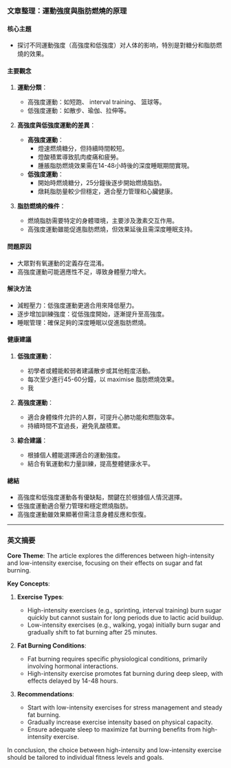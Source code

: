 ### 文章整理：運動強度與脂肪燃燒的原理

#### 核心主題
- 探讨不同運動強度（高強度和低強度）对人体的影响，特別是對糖分和脂肪燃燒的效果。

#### 主要觀念
1. **運動分類**：
   - 高強度運動：如短跑、 interval training、 篮球等。
   - 低強度運動：如散步、瑜伽、拉伸等。

2. **高強度與低強度運動的差異**：
   - **高強度運動**：
     - 燈速燃燒糖分，但持續時間較短。
     - 燈酸積累導致肌肉痠痛和疲勞。
     - 腫脹脂肪燃燒效果需在14-48小時後的深度睡眠期間實現。
   - **低強度運動**：
     - 開始時燃燒糖分，25分鐘後逐步開始燃燒脂肪。
     - 燉耗脂肪量較少但穩定，適合壓力管理和心臟健康。

3. **脂肪燃燒的條件**：
   - 燃燒脂肪需要特定的身體環境，主要涉及激素交互作用。
   - 高強度運動雖能促進脂肪燃燒，但效果延後且需深度睡眠支持。

#### 問題原因
- 大眾對有氧運動的定義存在混淆。
- 高強度運動可能適應性不足，導致身體壓力增大。

#### 解決方法
- 減輕壓力：低強度運動更適合用來降低壓力。
- 逐步增加訓練強度：從低強度開始，逐漸提升至高強度。
- 睡眠管理：確保足夠的深度睡眠以促進脂肪燃燒。

#### 健康建議
1. **低強度運動**：
   - 初學者或體能較弱者建議散步或其他輕度活動。
   - 每次至少進行45-60分鐘，以 maximise 脂肪燃燒效果。
   -  我

2. **高強度運動**：
   - 適合身體條件允許的人群，可提升心肺功能和燃脂效率。
   - 持續時間不宜過長，避免乳酸積累。

3. **綜合建議**：
   - 根據個人體能選擇適合的運動強度。
   - 結合有氧運動和力量訓練，提高整體健康水平。

#### 總結
- 高強度和低強度運動各有優缺點，關鍵在於根據個人情況選擇。
- 低強度運動適合壓力管理和穩定燃燒脂肪。
- 高強度運動雖效果顯著但需注意身體反應和恢復。

---

### 英文摘要

**Core Theme**: The article explores the differences between high-intensity and low-intensity exercise, focusing on their effects on sugar and fat burning.

**Key Concepts**:
1. **Exercise Types**:
   - High-intensity exercises (e.g., sprinting, interval training) burn sugar quickly but cannot sustain for long periods due to lactic acid buildup.
   - Low-intensity exercises (e.g., walking, yoga) initially burn sugar and gradually shift to fat burning after 25 minutes.

2. **Fat Burning Conditions**:
   - Fat burning requires specific physiological conditions, primarily involving hormonal interactions.
   - High-intensity exercise promotes fat burning during deep sleep, with effects delayed by 14-48 hours.

3. **Recommendations**:
   - Start with low-intensity exercises for stress management and steady fat burning.
   - Gradually increase exercise intensity based on physical capacity.
   - Ensure adequate sleep to maximize fat burning benefits from high-intensity exercise.

In conclusion, the choice between high-intensity and low-intensity exercise should be tailored to individual fitness levels and goals.